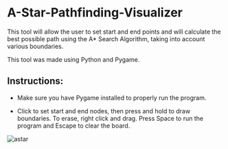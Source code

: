# A-Star-Pathfinding-Visualizer

This tool will allow the user to set start and end points and will calculate the best possible path using the A* Search Algorithm, taking into account various boundaries. 

This tool was made using Python and Pygame.

## Instructions: 

- Make sure you have Pygame installed to properly run the program.

- Click to set start and end nodes, then press and hold to draw boundaries. To erase, right click and drag. Press Space to run the program and Escape to clear the board. 

![astar](https://user-images.githubusercontent.com/75532491/115261716-dd040700-a101-11eb-8f09-68325415ce0b.gif)
